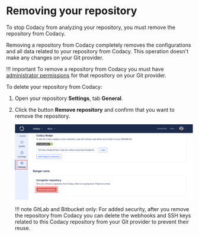 # Removing your repository

To stop Codacy from analyzing your repository, you must remove the repository from Codacy.

Removing a repository from Codacy completely removes the configurations and all data related to your repository from Codacy. This operation doesn't make any changes on your Git provider.

!!! important
    To remove a repository from Codacy you must have [administrator permissions](../organizations/roles-and-permissions-for-organizations.md) for that repository on your Git provider.

To delete your repository from Codacy:

1.  Open your repository **Settings**, tab **General**.

1.  Click the button **Remove repository** and confirm that you want to remove the repository.

    ![Removing your repository](images/repository-remove.png)

    !!! note
        GitLab and Bitbucket only: For added security, after you remove the repository from Codacy you can delete the webhooks and SSH keys related to this Codacy repository from your Git provider to prevent their reuse.

